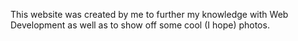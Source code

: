 This website was created by me to further my knowledge with Web Development as well as to show off some cool (I hope) photos.
